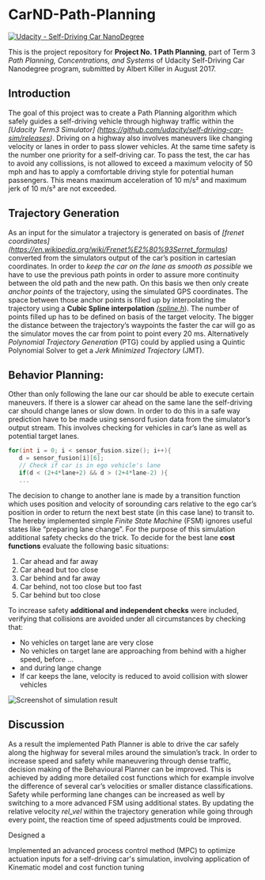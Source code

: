 # CarND-Path-Planning
[![Udacity - Self-Driving Car NanoDegree](https://s3.amazonaws.com/udacity-sdc/github/shield-carnd.svg)](http://www.udacity.com/drive)

This is the project repository for **Project No. 1 Path Planning**, part of Term 3 _Path Planning, Concentrations, and Systems_ of Udacity Self-Driving Car Nanodegree program, submitted by Albert Killer in August 2017. 

## Introduction
The goal of this project was to create a Path Planning algorithm which safely guides a self-driving vehicle through highway traffic within the *[Udacity Term3 Simulator] (https://github.com/udacity/self-driving-car-sim/releases)*. Driving on a highway also involves maneuvers like changing velocity or lanes in order to pass slower vehicles. At the same time safety is the number one priority for a self-driving car. To pass the test, the car has to avoid any collissions, is not allowed to exceed a maximum velocity of 50 mph and has to apply a comfortable driving style for potential human passengers. This means maximum acceleration of 10 m/s² and maximum jerk of 10 m/s³ are not exceeded. 

## Trajectory Generation
As an input for the simulator a trajectory is generated on basis of *[frenet coordinates] (https://en.wikipedia.org/wiki/Frenet%E2%80%93Serret_formulas)* converted from the simulators output of the car’s position in cartesian coordinates. In order to *keep the car on the lane as smooth as possible* we  have to use the previous path points in order to assure more continuity between the old path and the new path. On this basis we then only create *anchor points* of the trajectory, using the simulated GPS coordinates. The space between those anchor points is filled up by interpolating the trajectory using a **Cubic Spline interpolation** *([spline.h](http://kluge.in-chemnitz.de/opensource/spline/)*). The number of points filled up has to be defined on basis of the target velocity. The bigger the distance between the trajectory’s waypoints the faster the car will go as the simulator moves the car from point to point every 20 ms. Alternatively *Polynomial Trajectory Generation* (PTG) could by applied using a Quintic Polynomial Solver to get a *Jerk Minimized Trajectory* (JMT). 

## Behavior Planning:
Other than only following the lane our car should be able to execute certain maneuvers. If there is a slower car ahead on the same lane the self-driving car should change lanes or slow down. In order to do this in a safe way prediction have to be made using sensord fusion data from the simulator’s output stream. This involves checking for vehicles in car’s lane as well as potential target lanes. 

```c++
for(int i = 0; i < sensor_fusion.size(); i++){
   d = sensor_fusion[i][6];
   // Check if car is in ego vehicle's lane
   if(d < (2+4*lane+2) && d > (2+4*lane-2) ){
   ...
```
The decision to change to another lane is made by a transition function which uses position and velocity of sorounding cars relative to the ego car’s position in order to return the next best state (in this case lane) to transit to. The hereby implemented simple *Finite State Machine* (FSM) ignores useful states like “preparing lane change”. For the purpose of this simulation additional safety checks do the trick. 
To decide for the best lane **cost functions** evaluate the following basic situations:

1. Car ahead and far away
2. Car ahead but too close
3. Car behind and far away
4. Car behind, not too close but too fast
5. Car behind but too close 

To increase safety **additional and independent checks** were included, verifying that collisions are avoided under all circumstances by checking that:

* No vehicles on target lane are very close
* No vehicles on target lane are approaching from behind with a higher speed, before ...
* and during lange change
* If car keeps the lane, velocity is reduced to avoid collision with slower vehicles

![Screenshot of simulation result](Screenshot%20from%202017-09-01%2023-28-03.png?raw=true "Screenshot of simulation result")

## Discussion
As a result the implemented Path Planner is able to drive the car safely along the highway for several miles around the simulation’s track. 
In order to increase speed and safety while maneuvering through dense traffic, decision making of the Behavioural Planner can be improved. This is achieved by adding more detailed cost functions which for example involve the difference of several car’s velocities or smaller distance classifications.   
Safety while performing lane changes can be increased as well by switching to a more advanced FSM using additional states. 
By updating the relative velocity *rel_vel* within the trajectory generation while going through every point, the reaction time of speed adjustments could be improved.  



Designed a 

Implemented an advanced process control method (MPC) to optimize actuation inputs for a self-driving car's simulation, involving application of Kinematic model and cost function tuning 
